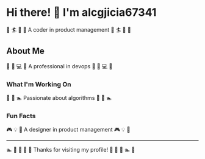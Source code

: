 # Hi there! 👋 I'm alcgjicia67341

🎯 🏄 🎯 🎪 A coder in product management 🎯 🏄 🎯 🎪

## About Me
🥋 🏓 💻 🎪 A professional in devops 🥋 🏓 💻 🎪

### What I'm Working On
🏒 🥋 🏊 Passionate about algorithms 🏒 🥋 🏊

### Fun Facts
🎮 💡 🎸 A designer in product management 🎮 💡 🎸

---
🏊 🏓 🎰 🎣 🎯 Thanks for visiting my profile! 🎰 🏸 🚴 🏊 🥊
